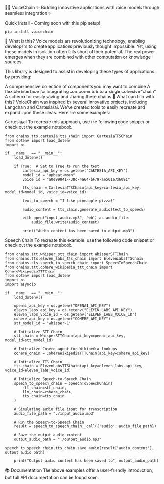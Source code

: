 🎤🔗 VoiceChain
✨ Building innovative applications with voice models through seamless integration ✨

Quick Install - Coming soon with this pip setup!

```
pip install voicechain
```

🤔 What is this?
Voice models are revolutionizing technology, enabling developers to create applications previously thought impossible. Yet, using these models in isolation often falls short of their potential. The real power emerges when they are combined with other computation or knowledge sources.

This library is designed to assist in developing these types of applications by providing:

A comprehensive collection of components you may want to combine
A flexible interface for integrating components into a single cohesive "chain"
A schema for easily saving and sharing these chains
🌟 What can I do with this?
VoiceChain was inspired by several innovative projects, including Langchain and Cartesia/ai. We've created tools to easily recreate and expand upon these ideas. Here are some examples:

Cartesia/ai
To recreate this approach, use the following code snippet or check out the example notebook.

```
from chains.tts.cartesia_tts_chain import CartesiaTTSChain
from dotenv import load_dotenv
import os

if __name__ == "__main__":
    load_dotenv()

    if True:  # Set to True to run the test
        cartesia_api_key = os.getenv("CARTESIA_API_KEY")
        model_id = "upbeat-moon"
        voice_id = "a0e99841-438c-4a64-b679-ae501e7d6091"
    
        tts_chain = CartesiaTTSChain(api_key=cartesia_api_key, model_id=model_id, voice_id=voice_id)

        text_to_speech = "I like pineapple pizza!"
        
        audio_content = tts_chain.generate_audio(text_to_speech)
        
        with open("input_audio.mp3", "wb") as audio_file:
            audio_file.write(audio_content)
        
        print("Audio content has been saved to output.mp3")
```

Speech Chain
To recreate this example, use the following code snippet or check out the example notebook.

```
from chains.stt.whisper_stt_chain import WhisperSTTChain
from chains.tts.eleven_labs_tts_chain import ElevenLabsTTSChain
from chains.sts.speech_to_speech_chain import SpeechToSpeechChain
from chains.ttt.cohere_wikipedia_ttt_chain import CohereWikipediaTTTChain
from dotenv import load_dotenv
import os
import asyncio

if __name__ == "__main__":
    load_dotenv()

    openai_api_key = os.getenv("OPENAI_API_KEY")
    eleven_labs_api_key = os.getenv("ELEVEN_LABS_API_KEY")
    eleven_labs_voice_id = os.getenv("ELEVEN_LABS_VOICE_ID")
    cohere_api_key = os.getenv("COHERE_API_KEY")
    stt_model_id = "whisper-1"
    
    # Initialize STT Chain
    stt_chain = WhisperSTTChain(api_key=openai_api_key, model_id=stt_model_id)
    
    # Initialize Cohere agent for Wikipedia lookups
    cohere_chain = CohereWikipediaTTTChain(api_key=cohere_api_key)

    # Initialize TTS Chain
    tts_chain = ElevenLabsTTSChain(api_key=eleven_labs_api_key, voice_id=eleven_labs_voice_id)
    
    # Initialize Speech-to-Speech Chain
    speech_to_speech_chain = SpeechToSpeechChain(
        stt_chain=stt_chain,
        llm_chain=cohere_chain,
        tts_chain=tts_chain
    )
    
    # Simulating audio file input for transcription
    audio_file_path = "./input_audio.mp3"

    # Run the Speech-to-Speech Chain
    result = speech_to_speech_chain._call({'audio': audio_file_path})
    
    # Save the output audio content
    output_audio_path = "./output_audio.mp3"
    speech_to_speech_chain.tts_chain.save_audio(result['audio_content'], output_audio_path)
    
    print("Output audio content has been saved to", output_audio_path)
```

📚 Documentation
The above examples offer a user-friendly introduction, but full API documentation can be found soon.
